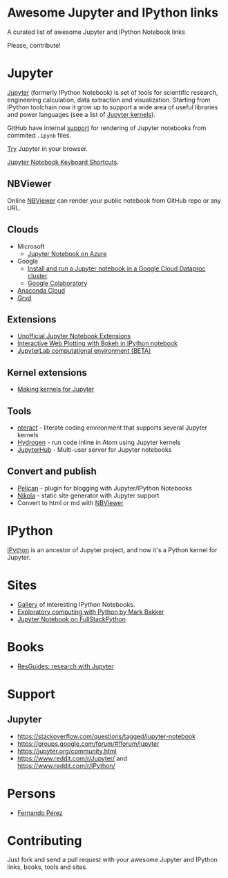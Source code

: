 # Awesome Jupyter and IPython links
A curated list of awesome Jupyter and IPython Notebook links

Please, contribute!

# Jupyter

[Jupyter](http://jupyter.org) (formerly IPython Notebook) is set of tools for scientific research, engineering calculation, data extraction and visualization. Starting from IPython toolchain now it grow up to support a wide area of useful libraries and power languages (see a list of [Jupyter kernels](https://github.com/jupyter/jupyter/wiki/Jupyter-kernels)).

GitHub have internal [support](https://github.com/blog/1995-github-jupyter-notebooks-3) for rendering of Jupyter notebooks from commited `.ipynb` files.

[Try](https://try.jupyter.org/) Jupyter in your browser.

[Jupyter Notebook Keyboard Shortcuts](https://www.cheatography.com/weidadeyue/cheat-sheets/jupyter-notebook/).

## NBViewer

Online [NBViewer](https://nbviewer.jupyter.org/) can render your public notebook from GitHub repo or any URL.

## Clouds

* Microsoft
  * [Jupyter Notebook on Azure](https://docs.microsoft.com/en-us/azure/virtual-machines/virtual-machines-linux-jupyter-notebook)
* Google
  * [Install and run a Jupyter notebook in a Google Cloud Dataproc cluster](https://cloud.google.com/dataproc/docs/tutorials/jupyter-notebook)
  * [Google Colaboratory](https://research.google.com/colaboratory/unregistered.html)
* [Anaconda Cloud](https://anaconda.org/)
* [Gryd](https://gryd.us/)

## Extensions

* [Unofficial Jupyter Notebook Extensions](https://github.com/ipython-contrib/jupyter_contrib_nbextensions)
* [Interactive Web Plotting with Bokeh in IPython notebook](https://github.com/bokeh/bokeh-notebooks)
* [JupyterLab computational environment (BETA)](https://github.com/jupyterlab/jupyterlab)

## Kernel extensions

* [Making kernels for Jupyter](https://jupyter-client.readthedocs.io/en/latest/kernels.html)

## Tools

* [nteract](https://github.com/nteract/nteract) - literate coding environment that supports several Jupyter kernels
* [Hydrogen](https://github.com/nteract/hydrogen) - run code inline in Atom using Jupyter kernels
* [JupyterHub](https://github.com/jupyterhub/jupyterhub) - Multi-user server for Jupyter notebooks

## Convert and publish

* [Pelican](https://github.com/danielfrg/pelican-ipynb) - plugin for blogging with Jupyter/IPython Notebooks
* [Nikola](https://getnikola.com/) - static site generator with Jupyter support
* Convert to html or md with [NBViewer](https://nbviewer.jupyter.org/)

# IPython

[IPython](http://ipython.org/) is an ancestor of Jupyter project, and now it's a Python kernel for Jupyter.

# Sites

* [Gallery](https://github.com/ipython/ipython/wiki/A-gallery-of-interesting-IPython-Notebooks) of interesting IPython Notebooks.
* [Exploratory computing with Python by Mark Bakker](http://mbakker7.github.io/exploratory_computing_with_python/)
* [Jupyter Notebook on FullStackPython](https://www.fullstackpython.com/jupyter-notebook.html)

# Books

* [ResGuides: research with Jupyter](https://www.gitbook.com/book/dansand/resguides-research-with-jupyter/details)

# Support

## Jupyter

* https://stackoverflow.com/questions/tagged/jupyter-notebook
* https://groups.google.com/forum/#!forum/jupyter
* https://jupyter.org/community.html
* https://www.reddit.com/r/Jupyter/ and https://www.reddit.com/r/IPython/

# Persons

* [Fernando Pérez](https://en.wikipedia.org/wiki/Fernando_P%C3%A9rez_(software_developer))

# Contributing

Just fork and send a pull request with your awesome Jupyter and IPython links, books, tools and sites.
